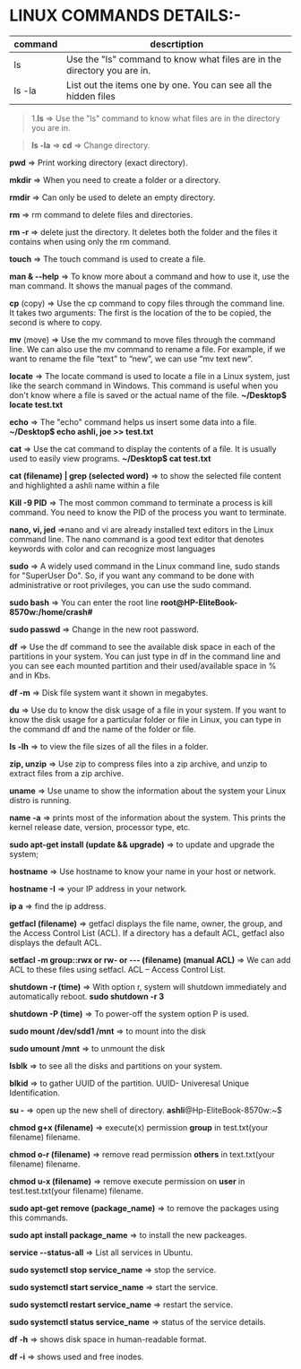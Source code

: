 # LINUX COMMANDS DETAILS:-

| command | descrtiption                                                             |
| ------- | ------------------------------------------------------------------------ |
| ls      | Use the "ls" command to know what files are in the directory you are in. |
| ls -la|List out the items one by one. You can see all the hidden files|

> 1.**ls** => Use the "ls" command to know what files are in the directory you are in.

> **ls -la** => 
**cd** => Change directory.

**pwd** => Print working directory (exact directory).

**mkdir** => When you need to create a folder or a directory.

**rmdir** => Can only be used to delete an empty directory.

**rm** => rm command to delete files and directories.

**rm -r** => delete just the directory. It deletes both the folder and the files it contains when using only the rm command.

**touch** => The touch command is used to create a file.

**man & --help** => To know more about a command and how to use it, use the man command. It shows the manual pages of the command.

**cp** (copy) => Use the cp command to copy files through the command line. It takes two arguments: The first is the location of the
to be copied, the second is where to copy.

**mv** (move) => Use the mv command to move files through the command line. We can also use the mv command to rename a file. For example, if we want to rename the file “text” to “new”, we can use “mv text new”.

**locate** => The locate command is used to locate a file in a Linux system, just like the search command in Windows. This command is useful when you don't know where a file is saved or the actual name of the file. **~/Desktop$ locate test.txt**

**echo** => The "echo" command helps us insert some data into a file. **~/Desktop$ echo ashli, joe >> test.txt**

**cat** => Use the cat command to display the contents of a file. It is usually used to easily view programs. **~/Desktop$ cat test.txt**

**cat (filename) | grep (selected word)** => to show the selected file content and highlighted a ashli name within a file

**Kill -9 PID** => The most common command to terminate a process is kill command. You need to know the PID of the process you want to terminate.

**nano, vi, jed** =>nano and vi are already installed text editors in the Linux command line. The nano command is a good text editor that denotes keywords with color and can recognize most languages

**sudo** => A widely used command in the Linux command line, sudo stands for "SuperUser Do". So, if you want any command to be done with administrative or root privileges, you can use the sudo command.

**sudo bash** => You can enter the root line **root@HP-EliteBook-8570w:/home/crash#**

**sudo passwd** => Change in the new root password.

**df** => Use the df command to see the available disk space in each of the partitions in your system. You can just type in df in the command line and you can see each mounted partition and their used/available space in % and in Kbs.

**df -m** => Disk file system want it shown in megabytes.

**du** => Use du to know the disk usage of a file in your system. If you want to know the disk usage for a particular folder or file in Linux, you can type in the command df and the name of the folder or file.

**ls -lh** => to view the file sizes of all the files in a folder.

**zip, unzip** => Use zip to compress files into a zip archive, and unzip to extract files from a zip archive.

**uname** => Use uname to show the information about the system your Linux distro is running.

**name -a** => prints most of the information about the system. This prints the kernel release date, version, processor type, etc.

**sudo apt-get install (update && upgrade)** => to update and upgrade the system;

**hostname** => Use hostname to know your name in your host or network.

**hostname -I** => your IP address in your network.

**ip a** => find the ip address.

**getfacl (filename)** => getfacl displays the file name, owner, the group, and the Access Control List (ACL). If a directory has a default ACL, getfacl also displays the default ACL.

**setfacl -m group::rwx or rw- or --- (filename) (manual ACL)** => We can add ACL to these files using setfacl. ACL – Access Control List.

**shutdown -r (time)** => With option r, system will shutdown immediately and automatically reboot. **sudo shutdown -r 3**

**shutdown -P (time)** => To power-off the system option P is used.

**sudo mount /dev/sdd1 /mnt** => to mount into the disk

**sudo umount /mnt** => to unmount the disk

**lsblk** => to see all the disks and partitions on your system.

**blkid** => to gather UUID of the partition. UUID- Univeresal Unique Identification.

**su -** => open up the new shell of directory. **ashli**@Hp-EliteBook-8570w:~$

**chmod g+x (filename)** => execute(x) permission **group** in test.txt(your filename) filename.

**chmod o-r (filename)** => remove read permission **others** in text.txt(your filename) filename.

**chmod u-x (filename)** => remove execute permission on **user** in test.test.txt(your filename) filename.

**sudo apt-get remove (package_name)** => to remove the packages using this commands.

**sudo apt install package_name** => to install the new packeages.

**service --status-all** => List all services in Ubuntu.

**sudo systemctl stop service_name** => stop the service.

**sudo systemctl start service_name** => start the service.

**sudo systemctl restart service_name** => restart the service.

**sudo systemctl status service_name** => status of the service details.

**df -h** => shows disk space in human-readable format.

**df -i** => shows used and free inodes.
